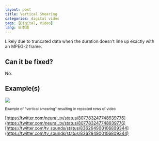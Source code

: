 ```yaml
---
layout: post
title: Vertical Smearing
categories: digital video
tags: [Digital, Video]
lang: 日本語
---
```


Likely due to truncated data when the duration doesn't line up exactly with an MPEG-2 frame.


## Can it be fixed?

No.

## Example(s)

<img src="{{ site.baseurl }}/images/vertical_smearing.png">

<sub>Example of "vertical smearing" resulting in repeated rows of video</sub>

[https://twitter.com/neural_tv/status/807783247748939776](https://twitter.com/neural_tv/status/807783247748939776)
[https://twitter.com/tv_sounds/status/836294900106809344](https://twitter.com/tv_sounds/status/836294900106809344)
